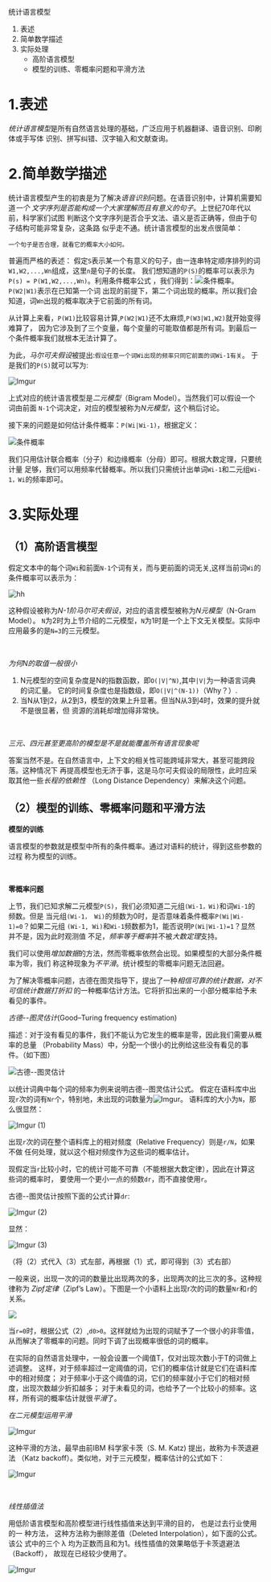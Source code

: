 统计语言模型

1. 表述
2. 简单数学描述
3. 实际处理
    - 高阶语言模型
    - 模型的训练、零概率问题和平滑方法

# 1.表述
*统计语言模型*是所有自然语言处理的基础，广泛应用于机器翻译、语音识别、印刷体或手写体
识别、拼写纠错、汉字输入和文献查询。

# 2.简单数学描述
统计语言模型产生的初衷是为了解决*语音识别*问题。在语音识别中，计算机需要知道*一个
文字序列是否能构成一个大家理解而且有意义的句子*。上世纪70年代以前，科学家们试图
判断这个文字序列是否合乎文法、语义是否正确等，但由于句子结构可能非常复杂，这条路
似乎走不通。统计语言模型的出发点很简单：

```
一个句子是否合理，就看它的概率大小如何。
```
普遍而严格的表述：
假定`S`表示某一个有意义的句子，由一连串特定顺序排列的词`W1,W2,...,Wn`组成，这里`n`是句子的长度。
我们想知道的`P(S)`的概率可以表示为`P(s) = P(W1,W2,...,Wn)`。利用条件概率公式
，我们得到：![条件概率](http://i.imgur.com/sGeMTmr.png)。`P(W2|W1)`表示在已知第一个词
出现的前提下，第二个词出现的概率。所以我们会知道，词`Wn`出现的概率取决于它前面的所有词。

从计算上来看，`P(W1)`比较容易计算,`P(W2|W1)`还不太麻烦,`P(W3|W1,W2)`就开始变得难算了，
因为它涉及到了三个变量，每个变量的可能取值都是所有词。到最后一个条件概率我们就根本无法计算了。

为此，*马尔可夫假设*被提出:`假设任意一个词Wi出现的频率只同它前面的词Wi-1有关`。
于是我们的`P(S)`就可以写为:

![Imgur](http://i.imgur.com/eVSVCKh.png)

上式对应的统计语言模型是*二元模型*（Bigram Model）。当然我们可以假设一个词由前面
`N-1`个词决定，对应的模型被称为*N元模型*，这个稍后讨论。

接下来的问题是如何估计条件概率：`P(Wi|Wi-1)`，根据定义：

![条件概率](http://i.imgur.com/zgYCdG9.png)

我们只用估计联合概率（分子）和边缘概率（分母）即可。根据大数定理，只要统计量
足够，我们可以用频率代替概率。所以我们只需统计出单词`Wi-1`和二元组`Wi-1，Wi`的频率即可。

# 3.实际处理

## （1）高阶语言模型
假定文本中的每个词`Wi`和前面`N-1`个词有关，而与更前面的词无关,这样当前词`Wi`的
条件概率可以表示为：

![hh](http://i.imgur.com/3gDhuqT.png)

这种假设被称为*N-1阶马尔可夫假设*，对应的语言模型被称为*N元模型*（N-Gram Model）。
`N`为2时为上节介绍的二元模型，`N`为1时是一个上下文无关模型。实际中应用最多的是`N=3`的三元模型。

<br />

*为何N的取值一般很小*

1. N元模型的空间复杂度是N的指数函数，即`O(|V|^N)`,其中`|V|`为一种语言词典的词汇量。
它的时间复杂度也是指数级，即`O(|V|^(N-1))`（Why？）.
2. 当N从1到2，从2到3，模型的效果上升显著。但当N从3到4时，效果的提升就不是很显著，但
资源的消耗却增加得非常快。

<br />

*三元、四元甚至更高阶的模型是不是就能覆盖所有语言现象呢*

答案当然不是。在自然语言中，上下文的相关性可能跨域非常大，甚至可能跨段落。这种情况下
再提高模型也无济于事，这是马尔可夫假设的局限性，此时应采取其他一些*长程的依赖性*
（Long Distance Dependency）来解决这个问题。

## （2）模型的训练、零概率问题和平滑方法

**模型的训练**

语言模型的参数就是模型中所有的条件概率。通过对语料的统计，得到这些参数的过程
称为模型的训练。

<br />

**零概率问题**

上节，我们已知求解二元模型`P(S)`，我们必须知道二元组`(Wi-1，Wi)`和词`Wi-1`的频数。但是
当元组`(Wi-1， Wi)`的频数为0时，是否意味着条件概率`P(Wi|Wi-1)=0`？如果二元组
`(Wi-1, Wi)`和`Wi-1`频数都为1，能否说明`P(Wi|Wi-1)=1`？显然并不是，因为此时观测值
不足，*频率等于概率*并不被*大数定理*支持。

我们可以使用*增加数据*的方法，然而零概率依然会出现。如果模型的大部分条件概率为零，我们
称这种现象为*不平滑*。统计模型的零概率问题无法回避。

为了解决零概率问题，古德在图灵指导下，提出了一种*相信可靠的统计数据，对不可信统计数据打折扣*
的一种概率估计方法。它将折扣出来的一小部分概率给予未看见的事件。

*古德--图灵估计*(Good–Turing frequency estimation)

描述：对于没有看见的事件，我们不能认为它发生的概率是零，因此我们需要从概率的总量
（Probability Mass）中，分配一个很小的比例给这些没有看见的事件。（如下图）

![古德--图灵估计](http://images.cnitblog.com/blog/408927/201412/202122413296010.png)

以统计词典中每个词的频率为例来说明古德--图灵估计公式。
假定在语料库中出现`r`次的词有`Nr`个，特别地，未出现的词数量为![Imgur](http://i.imgur.com/3rrkMv2.png)。
语料库的大小为`N`，那么很显然：

![Imgur](http://i.imgur.com/APkOIM6.png)  (1)

出现`r`次的词在整个语料库上的相对频度（Relative Frequency）则是`r/N`，如果不做
任何处理，就以这个相对频度作为这些词的概率估计。

现假定当`r`比较小时，它的统计可能不可靠（不能根据大数定律），因此在计算这些词的概率时，
要使用一个更小一点的频数`dr`，而不直接使用`r`。

古德--图灵估计按照下面的公式计算`dr`:

![Imgur](http://i.imgur.com/RsI1gMM.png) (2)

显然：

![Imgur](http://i.imgur.com/wFcOQd0.png) (3)

（将（2）式代入（3）式左部，再根据（1）式，即可得到（3）式右部）

一般来说，出现一次的词的数量比出现两次的多，出现两次的比三次的多。这种规律称为
*Zipf定律*（Zipf’s Law）。下图是一个小语料上出现r次的词的数量`Nr`和`r`的关系。

![](http://images.cnitblog.com/blog/408927/201412/202211207981424.png)

当`r=0`时，根据公式（2）,`d0>0`。这样就给为出现的词赋予了一个很小的非零值，
从而解决了零概率的问题。同时下调了出现概率很低的词的概率。

在实际的自然语言处理中，一般会设置一个阈值T，仅对出现次数小于T的词做上述调整。
这样，对于频率超过一定阈值的词，它们的概率估计就是它们在语料库中的相对频度；
对于频率小于这个阈值的词，它们的频率就小于它们的相对频度，出现次数越少折扣越多；
对于未看见的词，也给予了一个比较小的频率。这样，所有词的概率估计就很*平滑*了。

*在二元模型运用平滑*

![Imgur](http://i.imgur.com/7DNaZgM.jpg)

这种平滑的方法，最早由前IBM 科学家卡茨（S. M. Katz) 提出，故称为卡茨退避法
（Katz backoff）。类似地，对于三元模型，概率估计的公式如下：

![Imgur](http://i.imgur.com/sC2TNej.jpg)

<br />

*线性插值法*

用低阶语言模型和高阶模型进行线性插值来达到平滑的目的， 也是过去行业使用的一
种方法， 这种方法称为删除差值（Deleted Interpolation），如下面的公式。该公
式中的三个 λ 均为正数而且和为1。线性插值的效果略低于卡茨退避法（Backoff），
故现在已经较少使用了。

![Imgur](http://i.imgur.com/2hZkOkj.jpg)





